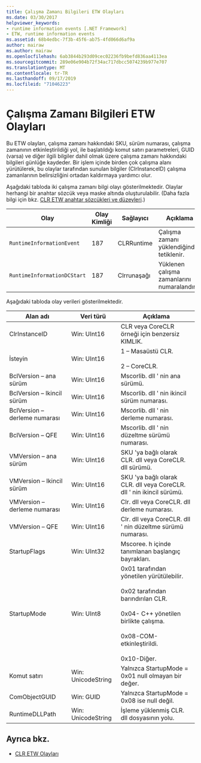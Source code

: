 ```yaml
---
title: Çalışma Zamanı Bilgileri ETW Olayları
ms.date: 03/30/2017
helpviewer_keywords:
- runtime information events [.NET Framework]
- ETW, runtime information events
ms.assetid: 68b4edbc-7f3b-45f6-ab75-4fd066d6af9a
author: mairaw
ms.author: mairaw
ms.openlocfilehash: 6ab3844b293d09cec02236fb9befd836aa4113ea
ms.sourcegitcommit: 289e06e904b72f34ac717dbcc5074239b977e707
ms.translationtype: MT
ms.contentlocale: tr-TR
ms.lasthandoff: 09/17/2019
ms.locfileid: "71046223"
---
```

# <a name="runtime-information-etw-events"></a>Çalışma Zamanı Bilgileri ETW Olayları
Bu ETW olayları, çalışma zamanı hakkındaki SKU, sürüm numarası, çalışma zamanının etkinleştirildiği yol, ile başlatıldığı komut satırı parametreleri, GUID (varsa) ve diğer ilgili bilgiler dahil olmak üzere çalışma zamanı hakkındaki bilgileri günlüğe kaydeder. Bir işlem içinde birden çok çalışma alanı yürütülerek, bu olaylar tarafından sunulan bilgiler (ClrInstanceID) çalışma zamanlarının belirsizliğini ortadan kaldırmaya yardımcı olur.  
  
 Aşağıdaki tabloda iki çalışma zamanı bilgi olayı gösterilmektedir. Olaylar herhangi bir anahtar sözcük veya maske altında oluşturulabilir. (Daha fazla bilgi için bkz. [CLR ETW anahtar sözcükleri ve düzeyleri](clr-etw-keywords-and-levels.md).)  
  
|Olay|Olay Kimliği|Sağlayıcı|Açıklama|  
|-----------|--------------|--------------|-----------------|  
|`RuntimeInformationEvent`|187|CLRRuntime|Çalışma zamanı yüklendiğinde tetiklenir.|  
|`RuntimeInformationDCStart`|187|Clrrunaşağı|Yüklenen çalışma zamanlarını numaralandırır.|  
  
 Aşağıdaki tabloda olay verileri gösterilmektedir.  
  
|Alan adı|Veri türü|Açıklama|  
|----------------|---------------|-----------------|  
|ClrInstanceID|Win: UInt16|CLR veya CoreCLR örneği için benzersiz KIMLIK.|  
|İsteyin|Win: UInt16|1 – Masaüstü CLR.<br /><br /> 2 – CoreCLR.|  
|BclVersion – ana sürüm|Win: UInt16|Mscorlib. dll ' nin ana sürümü.|  
|BclVersion – Ikincil sürüm|Win: UInt16|Mscorlib. dll ' nin ikincil sürüm numarası.|  
|BclVersion – derleme numarası|Win: UInt16|Mscorlib. dll ' nin derleme numarası.|  
|BclVersion – QFE|Win: UInt16|Mscorlib. dll ' nin düzeltme sürümü numarası.|  
|VMVersion – ana sürüm|Win: UInt16|SKU 'ya bağlı olarak CLR. dll veya CoreCLR. dll sürümü.|  
|VMVersion – Ikincil sürüm|Win: UInt16|SKU 'ya bağlı olarak CLR. dll veya CoreCLR. dll ' nin ikincil sürümü.|  
|VMVersion – derleme numarası|Win: UInt16|Clr. dll veya CoreCLR. dll derleme numarası.|  
|VMVersion – QFE|Win: UInt16|Clr. dll veya CoreCLR. dll ' nin düzeltme sürümü numarası.|  
|StartupFlags|Win: UInt32|Mscoree. h içinde tanımlanan başlangıç bayrakları.|  
|StartupMode|Win: UInt8|0x01 tarafından yönetilen yürütülebilir.<br /><br /> 0x02 tarafından barındırılan CLR.<br /><br /> 0x04- C++ yönetilen birlikte çalışma.<br /><br /> 0x08-COM-etkinleştirildi.<br /><br /> 0x10-Diğer.|  
|Komut satırı|Win: UnicodeString|Yalnızca StartupMode = 0x01 null olmayan bir değer.|  
|ComObjectGUID|Win: GUID|Yalnızca StartupMode = 0x08 ise null değil.|  
|RuntimeDLLPath|Win: UnicodeString|İşleme yüklenmiş CLR. dll dosyasının yolu.|  
  
## <a name="see-also"></a>Ayrıca bkz.

- [CLR ETW Olayları](clr-etw-events.md)
